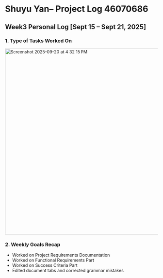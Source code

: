 # Shuyu Yan– Project Log  46070686

## Week3 Personal Log [Sept 15 – Sept 21, 2025]

### 1. Type of Tasks Worked On

<img width="1208" height="613" alt="Screenshot 2025-09-20 at 4 32 15 PM" src="https://github.com/user-attachments/assets/a3b0260d-2044-46ce-9c8b-358a755720c0" />

### 2. Weekly Goals Recap
- Worked on Project Requirements Documentation  
- Worked on Functional Requirements Part  
- Worked on Success Criteria Part  
- Edited document tabs and corrected grammar mistakes  
